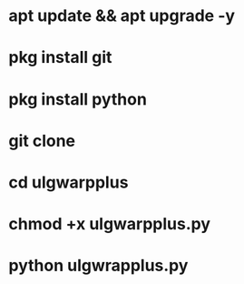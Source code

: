 # apt update && apt upgrade -y
# pkg install git
# pkg install python
# git clone
# cd ulgwarpplus
# chmod +x ulgwarpplus.py
# python ulgwrapplus.py
